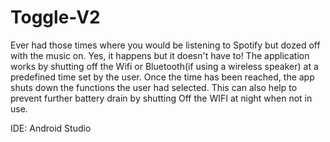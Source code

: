 # Toggle-V2
Ever had those times where you would be listening to Spotify but dozed off with the music on. 
Yes, it happens but it doesn't have to! The application works by shutting off the Wifi or Bluetooth(if using a wireless speaker) 
at a predefined time set by the user. Once the time has been reached, the app shuts down the functions the user had selected. This
can also help to prevent further battery drain by shutting Off the WIFI at night when not in use.

IDE: Android Studio
